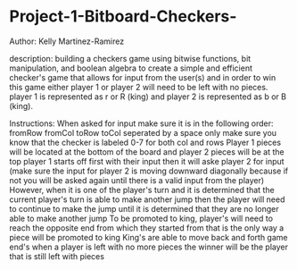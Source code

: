# Project-1-Bitboard-Checkers-

Author: Kelly Martinez-Ramirez

description: building a checkers game using  bitwise functions, bit manipulation, and boolean algebra to create a simple and efficient checker's game that allows for input from the user(s) and in order to win this game either player 1 or player 2 will need to be left with no pieces. player 1 is represented as r or R (king) and player 2 is represented as b or B (king).

Instructions:
When asked for input make sure it is in the following order: fromRow fromCol toRow toCol seperated by a space only
make sure you know that the checker is labeled 0-7 for both col and rows 
Player 1 pieces will be located at the bottom of the board and player 2 pieces will be at the top
player 1 starts off first with their input then it will aske player 2 for input (make sure the input for player 2 is moving downward diagonally because if not you will be asked again until there is a valid input from the player)
However, when it is one of the player's turn and it is determined that the current player's turn is able to make another jump then the player will need to continue to make the jump until it is determined that they are no longer able to make another jump
To be promoted to king, player's will need to reach the opposite end from which they started from that is the only way a piece will be promoted to king
King's are able to move back and forth 
game end's when a player is left with no more pieces the winner will be the player that is still left with pieces
